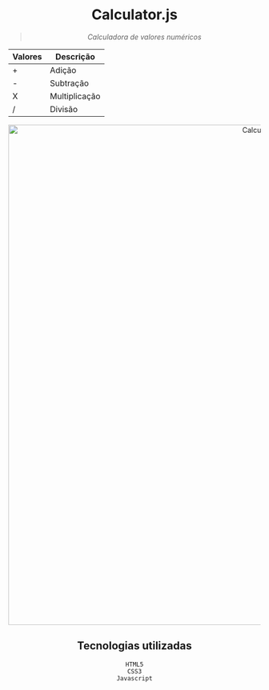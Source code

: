 <h1 align="center">Calculator.js</h1>

<div align="center">

>  *Calculadora de valores numéricos*

| Valores | Descrição |
| --- | --- |
| + | Adição |
| - | Subtração |
| X | Multiplicação |
| / | Divisão |



<p>
<img alt="Calculator.js" src="https://user-images.githubusercontent.com/91090285/196806313-2e0283fb-e5bd-498e-967d-f2570a80d336.png" width=1000px" />
</p>

<h2>Tecnologias utilizadas</h2>

 `HTML5` <br>
 `CSS3`  <br>
 `Javascript` <br>

</div>
